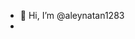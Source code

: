 - 👋 Hi, I’m @aleynatan1283
- 


<!---
aleynatan1283/aleynatan1283 is a ✨ special ✨ repository because its `README.md` (this file) appears on your GitHub profile.
You can click the Preview link to take a look at your changes.
--->

